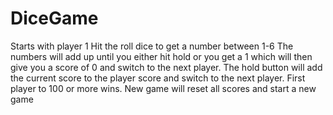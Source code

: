 # DiceGame
Starts with player 1
Hit the roll dice to get a number between 1-6
  The numbers will add up until you either hit hold or you get a 1 which will then give you a score of 0 and switch to the next player.
The hold button will add the current score to the player score and switch to the next player.
First player to 100 or more wins.
New game will reset all scores and start a new game
